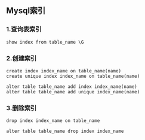 ## Mysql索引

### 1.查询表索引

```mysql
show index from table_name \G
```



### 2.创建索引

```mysql
create index index_name on table_name(name)
create unique index index_name on table_name(name)
```

```mysql
alter table table_name add index index_name(name)
alter table table_name add unique index_name(name)
```





### 3.删除索引

```mysql
drop index index_name on table_name
```

```mysql
alter table table_name drop index index_name
```

